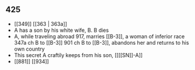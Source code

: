 ## 425
- [[349]] [[363 | 363a]] 
- A has a son by his white wife, B. B dies
- A, while traveling abroad 917, marries [[B-3]], a woman of inferior race 347a ch B to [[B-3]] 901 ch B to [[B-3]], abandons her and returns to his own country
- This secret A craftily keeps from his son, [[[[SN]]-A]]
- [[881]] [[934]] 

